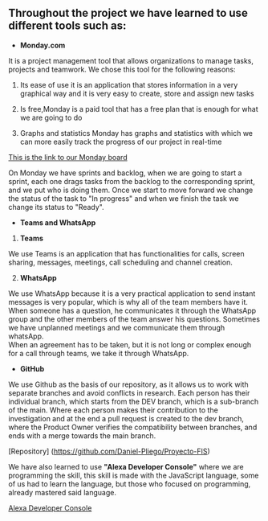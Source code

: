 ## Throughout the project we have learned to use different tools such as:

* **Monday.com**

It is a project management tool that allows organizations to manage tasks, projects and teamwork. We chose this tool for the following reasons:

1. Its ease of use it is an application that stores information in a very graphical way and it is very easy to create, store and assign new tasks

2. Is free,Monday is a paid tool that has a free plan that is enough for what we are going to do

3. Graphs and statistics Monday has graphs and statistics with which we can more easily track the progress of our project in real-time

[This is the link to our Monday board](https://uady-cast.monday.com/boards/841731238/)

On Monday we have sprints and backlog, when we are going to start a sprint, each one drags tasks from the backlog to the corresponding sprint, and we put who is doing them. Once we start to move forward we change the status of the task to "In progress" and when we finish the task we change its status to "Ready".

* **Teams and WhatsApp**

1. **Teams**

We use Teams is an application that has functionalities for calls, screen sharing, messages, meetings, call scheduling and channel creation.

2. **WhatsApp**

We use WhatsApp because it is a very practical application to send instant messages is very popular, which is why all of the team members have it.<br>
When someone has a question, he communicates it through the WhatsApp group and the other members of the team answer his questions. Sometimes we have unplanned meetings and we communicate them through whatsApp.<br>
When an agreement has to be taken, but it is not long or complex enough for a call through teams, we take it through WhatsApp.

* **GitHub**

We use Github as the basis of our repository, as it allows us to work with separate branches and avoid conflicts in research. Each person has their individual branch, which starts from the DEV branch, which is a sub-branch of the main. Where each person makes their contribution to the investigation and at the end a pull request is created to the dev branch, where the Product Owner verifies the compatibility between branches, and ends with a merge towards the main branch.

[Repository] (https://github.com/Daniel-Pliego/Proyecto-FIS)

We have also learned to use **"Alexa Developer Console"** where we are programming the skill, this skill is made with the JavaScript language, some of us had to learn the language, but those who focused on programming, already mastered said language.

[Alexa Developer Console](https://www.amazon.com/ap/signin?openid.pape.preferred_auth_policies=Singlefactor&clientContext=134-9628747-5379721&openid.pape.max_auth_age=7200&openid.return_to=https%3A%2F%2Fdeveloper.amazon.com%2Falexa%2Fconsole%2Fask%2Fbuild%2Fcustom%2Famzn1.ask.skill.9d8cd1ed-c934-491b-bd1d-427bfe68304c%2Fdevelopment%2Fen_US%2Fjson-editor&openid.identity=http%3A%2F%2Fspecs.openid.net%2Fauth%2F2.0%2Fidentifier_select&openid.assoc_handle=amzn_dante_us&openid.mode=checkid_setup&marketPlaceId=ATVPDKIKX0DER&openid.claimed_id=http%3A%2F%2Fspecs.openid.net%2Fauth%2F2.0%2Fidentifier_select&openid.ns=http%3A%2F%2Fspecs.openid.net%2Fauth%2F2.0&)


